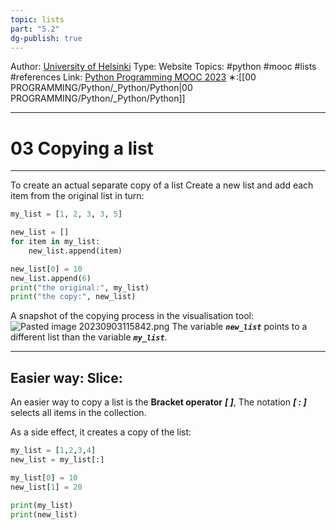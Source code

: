 ```yaml
---
topic: lists
part: "5.2"
dg-publish: true
---
```

Author: [University of Helsinki](https://programming-23.mooc.fi/)
Type: Website
Topics: #python #mooc #lists #references 
Link: [Python Programming MOOC 2023](https://programming-23.mooc.fi/)
∗:[[00 PROGRAMMING/Python/_Python/Python\|00 PROGRAMMING/Python/_Python/Python]] 

---
# 03 Copying a list

--- 

To create an actual separate copy of a list
Create a new list and add each item from the original list in turn:
```python
my_list = [1, 2, 3, 3, 5]

new_list = []
for item in my_list:
    new_list.append(item)

new_list[0] = 10
new_list.append(6)
print("the original:", my_list)
print("the copy:", new_list)
```

A snapshot of the copying process in the visualisation tool:
![Pasted image 20230903115842.png](/img/user/PROGRAMMING/Python/0%20Python%20Programming%20MOOC/Introduction/Part%205/02%20References/attachments/Pasted%20image%2020230903115842.png)
The variable ___`new_list`___ points to a different list than the variable ___`my_list`___.

---
## Easier way: Slice:

An easier way to copy a list is the __Bracket operator__ ___[ ]___,
The notation ___[ : ]___ selects all items in the collection.

As a side effect, it creates a copy of the list:
```python
my_list = [1,2,3,4]
new_list = my_list[:]

my_list[0] = 10
new_list[1] = 20

print(my_list)
print(new_list)
```

